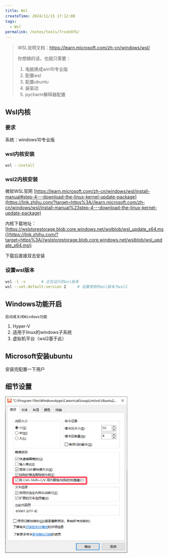 ```yaml
---
title: Wsl
createTime: 2024/11/15 17:12:08
tags:
  - Wsl
permalink: /notes/tools/7rcok97k/
---
```

> WSL说明文档：https://learn.microsoft.com/zh-cn/windows/wsl/
>
> 你想搞的话，也就只需要：
>
> 1. 电脑换成win10专业版
> 2. 配置wsl
> 3. 配置ubuntu
> 4. 装驱动
> 5. pycharm解释器配置

## Wsl内核

### 要求

系统：windows10专业版

### wsl内核安装

```bash
wsl --install
```

### wsl2内核安装

微软WSL官网 [https://learn.microsoft.com/zh-cn/windows/wsl/install-manual#step-4---download-the-linux-kernel-update-package](https://link.zhihu.com/?target=https%3A//learn.microsoft.com/zh-cn/windows/wsl/install-manual%23step-4---download-the-linux-kernel-update-package)

内核下载地址：[https://wslstorestorage.blob.core.windows.net/wslblob/wsl_update_x64.msi](https://link.zhihu.com/?target=https%3A//wslstorestorage.blob.core.windows.net/wslblob/wsl_update_x64.msi)

下载后直接双击安装

### 设置wsl版本

```bash
wsl -l -v		# 正在运行的wsl版本
wsl --set-default-version 2		# 设置使用的wsl版本为wsl2
```

## Windows功能开启

`启动或关闭Windows功能`

1. Hyper-V
2. 适用于linux的windows子系统
3. 虚拟机平台（wsl2基于此）

## Microsoft安装ubuntu

安装完配置一下用户

## 细节设置

<img src="./Wsl.assets/image-20241115161306438.png" alt="image-20241115161306438" style="zoom: 67%;" />
